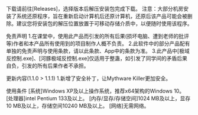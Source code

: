 下载请前往[Releases]，选择版本后解压安装包完成下载。 注意：大部分机房安装了系统还原程序，旨在重新启动计算机后还原计算机，还原后该产品可能会被删除。建议您将安装包的解压位置放置于可移动存储介质中，以便随时使用该程序。

免责声明 1.在课堂中，使用此产品而引发的所有后果(损坏电脑、遭到老师的批评等)作者和本产品所有使用到的项目制作人概不负责。 2.此软件中的部分产品配有单独的免责声明与使用条款，请以此条款、App中的条款为准。 3.此产品中[极域反控制.exe]、[河豚极域反控制.exe]仅适用于整蛊，如引发了同学间的矛盾后果自负，引发的所有后果作者不承担。

更新内容(1.1.0 > 1.1.1) 1.新增了安全补丁，让Mythware Killer更加安全。

使用条件 [系统]Windows XP及以上操作系统，推荐x64架构的Windows 10。 [处理器]intel Pentium 133及以上。 [内存/显存/存储空间]1024 MB及以上，显存10 MB及以上，存储空间10240 MB及以上。 [网络]无需网络。
